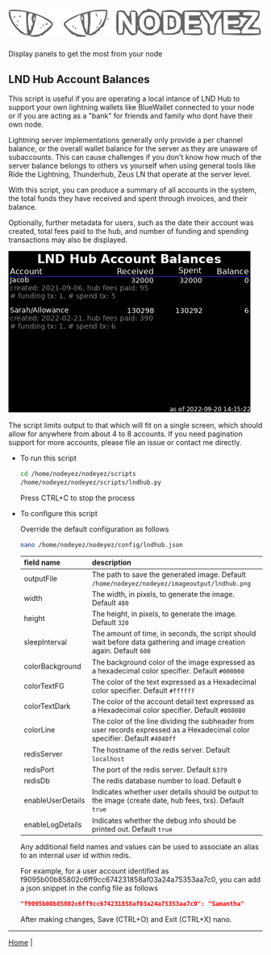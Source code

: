 # ![Nodeyez](../images/nodeyez.svg)
Display panels to get the most from your node

## LND Hub Account Balances

This script is useful if you are operating a local intance of LND Hub to
support your own lightning wallets like BlueWallet connected to your node
or if you are acting as a "bank" for friends and family who dont have their
own node.  

Lightning server implementations generally only provide a per channel 
balance, or the overall wallet balance for the server as they are
unaware of subaccounts.  This can cause challenges if you don't know how
much of the server balance belongs to others vs yourself when using general
tools like Ride the Lightning, Thunderhub, Zeus LN that operate at the
server level.

With this script, you can produce a summary of all accounts in the system,
the total funds they have received and spent through invoices, and their
balance.

Optionally, further metadata for users, such as the date their account was
created, total fees paid to the hub, and number of funding and spending
transactions may also be displayed.

![sample image of lnd hub](../images/lndhub.png)

The script limits output to that which will fit on a single screen, which
should allow for anywhere from about 4 to 8 accounts.  If you need
pagination support for more accounts, please file an issue or contact
me directly.

* To run this script

   ```sh
   cd /home/nodeyez/nodeyez/scripts
   /home/nodeyez/nodeyez/scripts/lndhub.py
   ```

   Press CTRL+C to stop the process

* To configure this script

   Override the default configuration as follows

   ```sh
   nano /home/nodeyez/nodeyez/config/lndhub.json
   ```

   | field name | description |
   | --- | --- |
   | outputFile | The path to save the generated image. Default `/home/nodeyez/nodeyez/imageoutput/lndhub.png` |
   | width | The width, in pixels, to generate the image. Default `480` |
   | height | The height, in pixels, to generate the image. Default `320` |
   | sleepInterval | The amount of time, in seconds, the script should wait before data gathering and image creation again. Default `600` |
   | colorBackground | The background color of the image expressed as a hexadecimal color specifier. Default `#000000` |
   | colorTextFG | The color of the text expressed as a Hexadecimal color specifier. Default `#ffffff` |
   | colorTextDark | The color of the account detail text expressed as a Hexadecimal color specifier. Default `#808080` |
   | colorLine | The color of the line dividing the subheader from user records expressed as a Hexadecimal color specifier. Default `#4040ff` |
   | redisServer | The hostname of the redis server. Default `localhost` |
   | redisPort | The port of the redis server. Default `6379` |
   | redisDb | The redis database number to load. Default `0` |
   | enableUserDetails | Indicates whether user details should be output to the image (create date, hub fees, txs). Default `true` |
   | enableLogDetails | Indicates whether the debug info should be printed out. Default `true` |

   Any additional field names and values can be used to associate an alias to an internal user id within redis.

   For example, for a user account identified as f9095b00b85802c6ff9cc674231858af03a24a75353aa7c0, you can add a json
   snippet in the config file as follows

   ```json
   "f9095b00b85802c6ff9cc674231858af03a24a75353aa7c0": "Samantha"
   ```

   After making changes, Save (CTRL+O) and Exit (CTRL+X) nano.

---

[Home](../README.md) | 

